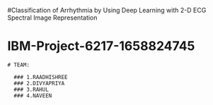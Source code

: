 


#Classification of Arrhythmia by Using Deep Learning with 2-D ECG Spectral Image Representation



# IBM-Project-6217-1658824745
    # TEAM:

      ### 1.RAADHISHREE
      ### 2.DIVYAPRIYA
      ### 3.RAHUL
      ### 4.NAVEEN
